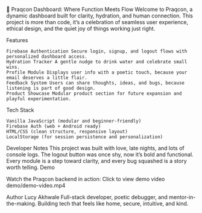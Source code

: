 🌸 Praqcon Dashboard: Where Function Meets Flow Welcome to Praqcon, a dynamic dashboard built for clarity, hydration, and human connection. This project is more than code, it’s a celebration of seamless user experience, ethical design, and the quiet joy of things working just right.

Features

    Firebase Authentication Secure login, signup, and logout flows with personalized dashboard access.
    Hydration Tracker A gentle nudge to drink water and celebrate small wins.
    Profile Module Displays user info with a poetic touch, because your email deserves a little flair.
    Feedback System Users can share thoughts, ideas, and bugs, because listening is part of good design.
    Product Showcase Modular product section for future expansion and playful experimentation.

Tech Stack

    Vanilla JavaScript (modular and beginner-friendly)
    Firebase Auth (web + Android ready)
    HTML/CSS (clean structure, responsive layout)
    LocalStorage (for session persistence and personalization)

Developer Notes This project was built with love, late nights, and lots of console logs. The logout button was once shy, now it’s bold and functional. Every module is a step toward clarity, and every bug squashed is a story worth telling.
Demo

Watch the Praqcon backend in action:
Click to view demo video demo/demo-video.mp4

Author Lucy Akhwale Full-stack developer, poetic debugger, and mentor-in-the-making. Building tech that feels like home, secure, intuitive, and kind.
